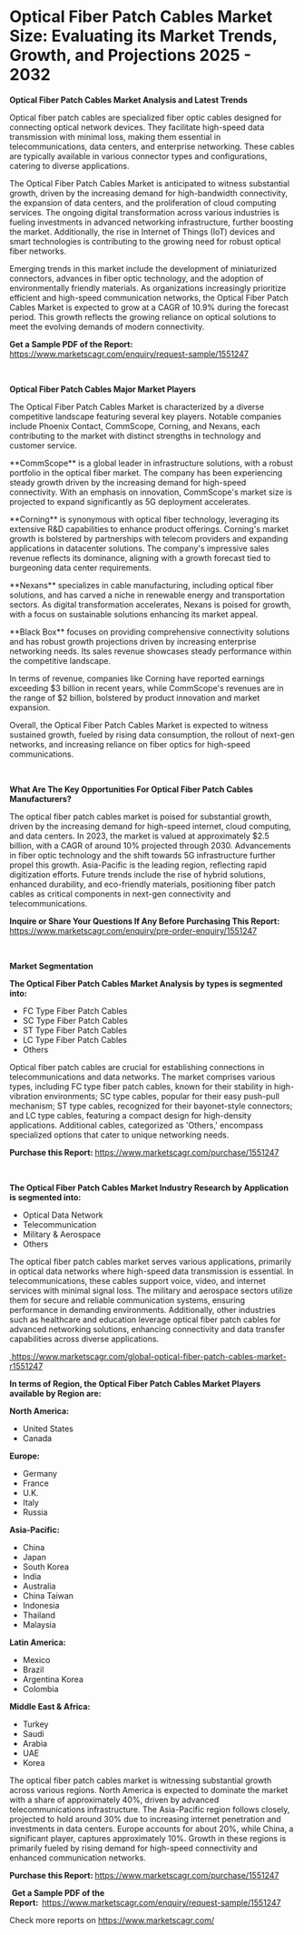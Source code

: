 <p><h1>Optical Fiber Patch Cables Market Size: Evaluating its Market Trends, Growth, and Projections 2025 - 2032</h1></p><p><strong>Optical Fiber Patch Cables Market Analysis and Latest Trends</strong></p>
<p><p>Optical fiber patch cables are specialized fiber optic cables designed for connecting optical network devices. They facilitate high-speed data transmission with minimal loss, making them essential in telecommunications, data centers, and enterprise networking. These cables are typically available in various connector types and configurations, catering to diverse applications.</p><p>The Optical Fiber Patch Cables Market is anticipated to witness substantial growth, driven by the increasing demand for high-bandwidth connectivity, the expansion of data centers, and the proliferation of cloud computing services. The ongoing digital transformation across various industries is fueling investments in advanced networking infrastructure, further boosting the market. Additionally, the rise in Internet of Things (IoT) devices and smart technologies is contributing to the growing need for robust optical fiber networks.</p><p>Emerging trends in this market include the development of miniaturized connectors, advances in fiber optic technology, and the adoption of environmentally friendly materials. As organizations increasingly prioritize efficient and high-speed communication networks, the Optical Fiber Patch Cables Market is expected to grow at a CAGR of 10.9% during the forecast period. This growth reflects the growing reliance on optical solutions to meet the evolving demands of modern connectivity.</p></p>
<p><strong>Get a Sample PDF of the Report:&nbsp;</strong> <a href="https://www.marketscagr.com/enquiry/request-sample/1551247?utm_campaign=2756&utm_medium=2&utm_source=Github&utm_content=ia&utm_term=06042025&utm_id=optical-fiber-patch-cables">https://www.marketscagr.com/enquiry/request-sample/1551247</a></p>
<p>&nbsp;</p>
<p><strong>Optical Fiber Patch Cables Major Market Players</strong></p>
<p><p>The Optical Fiber Patch Cables Market is characterized by a diverse competitive landscape featuring several key players. Notable companies include Phoenix Contact, CommScope, Corning, and Nexans, each contributing to the market with distinct strengths in technology and customer service.</p><p>**CommScope** is a global leader in infrastructure solutions, with a robust portfolio in the optical fiber market. The company has been experiencing steady growth driven by the increasing demand for high-speed connectivity. With an emphasis on innovation, CommScope's market size is projected to expand significantly as 5G deployment accelerates.</p><p>**Corning** is synonymous with optical fiber technology, leveraging its extensive R&D capabilities to enhance product offerings. Corning's market growth is bolstered by partnerships with telecom providers and expanding applications in datacenter solutions. The company's impressive sales revenue reflects its dominance, aligning with a growth forecast tied to burgeoning data center requirements.</p><p>**Nexans** specializes in cable manufacturing, including optical fiber solutions, and has carved a niche in renewable energy and transportation sectors. As digital transformation accelerates, Nexans is poised for growth, with a focus on sustainable solutions enhancing its market appeal.</p><p>**Black Box** focuses on providing comprehensive connectivity solutions and has robust growth projections driven by increasing enterprise networking needs. Its sales revenue showcases steady performance within the competitive landscape.</p><p>In terms of revenue, companies like Corning have reported earnings exceeding $3 billion in recent years, while CommScope's revenues are in the range of $2 billion, bolstered by product innovation and market expansion.</p><p>Overall, the Optical Fiber Patch Cables Market is expected to witness sustained growth, fueled by rising data consumption, the rollout of next-gen networks, and increasing reliance on fiber optics for high-speed communications.</p></p>
<p>&nbsp;</p>
<p><strong>What Are The Key Opportunities For Optical Fiber Patch Cables Manufacturers?</strong></p>
<p><p>The optical fiber patch cables market is poised for substantial growth, driven by the increasing demand for high-speed internet, cloud computing, and data centers. In 2023, the market is valued at approximately $2.5 billion, with a CAGR of around 10% projected through 2030. Advancements in fiber optic technology and the shift towards 5G infrastructure further propel this growth. Asia-Pacific is the leading region, reflecting rapid digitization efforts. Future trends include the rise of hybrid solutions, enhanced durability, and eco-friendly materials, positioning fiber patch cables as critical components in next-gen connectivity and telecommunications.</p></p>
<p><strong>Inquire or Share Your Questions If Any Before Purchasing This Report:</strong> <a href="https://www.marketscagr.com/enquiry/pre-order-enquiry/1551247?utm_campaign=2756&utm_medium=2&utm_source=Github&utm_content=ia&utm_term=06042025&utm_id=optical-fiber-patch-cables">https://www.marketscagr.com/enquiry/pre-order-enquiry/1551247</a></p>
<p>&nbsp;</p>
<p><strong>Market Segmentation</strong></p>
<p><strong>The Optical Fiber Patch Cables Market Analysis by types is segmented into:</strong></p>
<p><ul><li>FC Type Fiber Patch Cables</li><li>SC Type Fiber Patch Cables</li><li>ST Type Fiber Patch Cables</li><li>LC Type Fiber Patch Cables</li><li>Others</li></ul></p>
<p><p>Optical fiber patch cables are crucial for establishing connections in telecommunications and data networks. The market comprises various types, including FC type fiber patch cables, known for their stability in high-vibration environments; SC type cables, popular for their easy push-pull mechanism; ST type cables, recognized for their bayonet-style connectors; and LC type cables, featuring a compact design for high-density applications. Additional cables, categorized as 'Others,' encompass specialized options that cater to unique networking needs.</p></p>
<p><strong>Purchase this Report:&nbsp;</strong><a href="https://www.marketscagr.com/purchase/1551247?utm_campaign=2756&utm_medium=2&utm_source=Github&utm_content=ia&utm_term=06042025&utm_id=optical-fiber-patch-cables">https://www.marketscagr.com/purchase/1551247</a></p>
<p>&nbsp;</p>
<p><strong>The Optical Fiber Patch Cables Market Industry Research by Application is segmented into:</strong></p>
<p><ul><li>Optical Data Network</li><li>Telecommunication</li><li>Military & Aerospace</li><li>Others</li></ul></p>
<p><p>The optical fiber patch cables market serves various applications, primarily in optical data networks where high-speed data transmission is essential. In telecommunications, these cables support voice, video, and internet services with minimal signal loss. The military and aerospace sectors utilize them for secure and reliable communication systems, ensuring performance in demanding environments. Additionally, other industries such as healthcare and education leverage optical fiber patch cables for advanced networking solutions, enhancing connectivity and data transfer capabilities across diverse applications.</p></p>
<p><a href="https://www.marketscagr.com/global-optical-fiber-patch-cables-market-r1551247?utm_campaign=2756&utm_medium=2&utm_source=Github&utm_content=ia&utm_term=06042025&utm_id=optical-fiber-patch-cables">&nbsp;https://www.marketscagr.com/global-optical-fiber-patch-cables-market-r1551247</a></p>
<p><strong>In terms of Region, the Optical Fiber Patch Cables Market Players available by Region are:</strong></p>
<p>
    <p> <strong> North America: </strong>
        <ul>
            <li>United States</li>
            <li>Canada</li>
        </ul>
        </p> 
    <p> <strong> Europe: </strong>
        <ul>
            <li>Germany</li>
            <li>France</li>
            <li>U.K.</li>
            <li>Italy</li>
            <li>Russia</li>
        </ul>
        </p> 
    <p> <strong> Asia-Pacific: </strong>
        <ul>
            <li>China</li>
            <li>Japan</li>
            <li>South Korea</li>
            <li>India</li>
            <li>Australia</li>
            <li>China Taiwan</li>
            <li>Indonesia</li>
            <li>Thailand</li>
            <li>Malaysia</li>
        </ul>
        </p> 
    <p> <strong> Latin America: </strong>
        <ul>
            <li>Mexico</li>
            <li>Brazil</li>
            <li>Argentina Korea</li>
            <li>Colombia</li>
        </ul>
        </p> 
    <p> <strong> Middle East & Africa: </strong>
        <ul>
            <li>Turkey</li>
            <li>Saudi</li>
            <li>Arabia</li>
            <li>UAE</li>
            <li>Korea</li>
        </ul>
    </p>
    </p>
<p><p>The optical fiber patch cables market is witnessing substantial growth across various regions. North America is expected to dominate the market with a share of approximately 40%, driven by advanced telecommunications infrastructure. The Asia-Pacific region follows closely, projected to hold around 30% due to increasing internet penetration and investments in data centers. Europe accounts for about 20%, while China, a significant player, captures approximately 10%. Growth in these regions is primarily fueled by rising demand for high-speed connectivity and enhanced communication networks.</p></p>
<p><strong>Purchase this Report: </strong><a href="https://www.marketscagr.com/purchase/1551247?utm_campaign=2756&utm_medium=2&utm_source=Github&utm_content=ia&utm_term=06042025&utm_id=optical-fiber-patch-cables">https://www.marketscagr.com/purchase/1551247</a></p>
<p>&nbsp;<strong>Get a Sample PDF of the Report:&nbsp;&nbsp;</strong><a href="https://www.marketscagr.com/enquiry/request-sample/1551247?utm_campaign=2756&utm_medium=2&utm_source=Github&utm_content=ia&utm_term=06042025&utm_id=optical-fiber-patch-cables">https://www.marketscagr.com/enquiry/request-sample/1551247</a></p>
<p><strong></strong></p>
<p>Check more reports on <a href="https://www.marketscagr.com/?utm_campaign=2756&utm_medium=2&utm_source=Github&utm_content=ia&utm_term=06042025&utm_id=optical-fiber-patch-cables">https://www.marketscagr.com/</a></p>